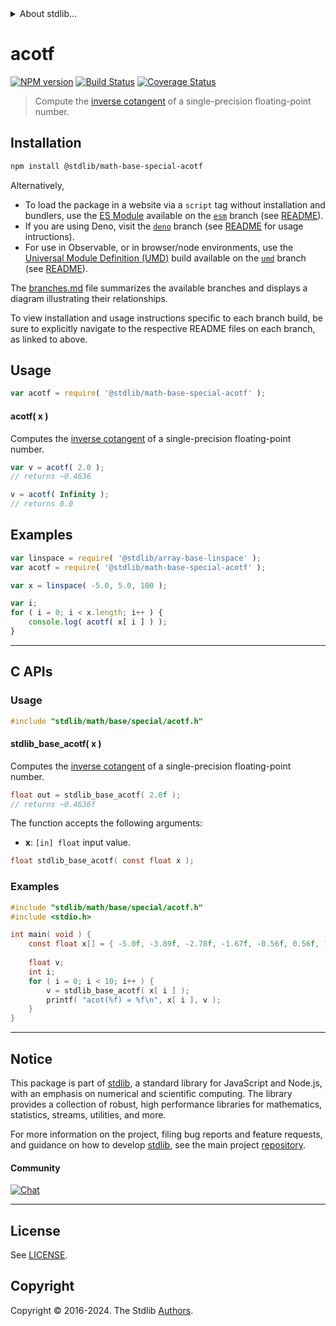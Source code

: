 <!--

@license Apache-2.0

Copyright (c) 2024 The Stdlib Authors.

Licensed under the Apache License, Version 2.0 (the "License");
you may not use this file except in compliance with the License.
You may obtain a copy of the License at

   http://www.apache.org/licenses/LICENSE-2.0

Unless required by applicable law or agreed to in writing, software
distributed under the License is distributed on an "AS IS" BASIS,
WITHOUT WARRANTIES OR CONDITIONS OF ANY KIND, either express or implied.
See the License for the specific language governing permissions and
limitations under the License.

-->


<details>
  <summary>
    About stdlib...
  </summary>
  <p>We believe in a future in which the web is a preferred environment for numerical computation. To help realize this future, we've built stdlib. stdlib is a standard library, with an emphasis on numerical and scientific computation, written in JavaScript (and C) for execution in browsers and in Node.js.</p>
  <p>The library is fully decomposable, being architected in such a way that you can swap out and mix and match APIs and functionality to cater to your exact preferences and use cases.</p>
  <p>When you use stdlib, you can be absolutely certain that you are using the most thorough, rigorous, well-written, studied, documented, tested, measured, and high-quality code out there.</p>
  <p>To join us in bringing numerical computing to the web, get started by checking us out on <a href="https://github.com/stdlib-js/stdlib">GitHub</a>, and please consider <a href="https://opencollective.com/stdlib">financially supporting stdlib</a>. We greatly appreciate your continued support!</p>
</details>

# acotf

[![NPM version][npm-image]][npm-url] [![Build Status][test-image]][test-url] [![Coverage Status][coverage-image]][coverage-url] <!-- [![dependencies][dependencies-image]][dependencies-url] -->

> Compute the [inverse cotangent][arccotangent] of a single-precision floating-point number.

<section class="installation">

## Installation

```bash
npm install @stdlib/math-base-special-acotf
```

Alternatively,

-   To load the package in a website via a `script` tag without installation and bundlers, use the [ES Module][es-module] available on the [`esm`][esm-url] branch (see [README][esm-readme]).
-   If you are using Deno, visit the [`deno`][deno-url] branch (see [README][deno-readme] for usage intructions).
-   For use in Observable, or in browser/node environments, use the [Universal Module Definition (UMD)][umd] build available on the [`umd`][umd-url] branch (see [README][umd-readme]).

The [branches.md][branches-url] file summarizes the available branches and displays a diagram illustrating their relationships.

To view installation and usage instructions specific to each branch build, be sure to explicitly navigate to the respective README files on each branch, as linked to above.

</section>

<section class="usage">

## Usage

```javascript
var acotf = require( '@stdlib/math-base-special-acotf' );
```

#### acotf( x )

Computes the [inverse cotangent][arccotangent] of a single-precision floating-point number.

```javascript
var v = acotf( 2.0 );
// returns ~0.4636

v = acotf( Infinity );
// returns 0.0
```

</section>

<!-- /.usage -->

<section class="examples">

## Examples

<!-- eslint no-undef: "error" -->

```javascript
var linspace = require( '@stdlib/array-base-linspace' );
var acotf = require( '@stdlib/math-base-special-acotf' );

var x = linspace( -5.0, 5.0, 100 );

var i;
for ( i = 0; i < x.length; i++ ) {
    console.log( acotf( x[ i ] ) );
}
```

</section>

<!-- /.examples -->

<!-- C interface documentation. -->

* * *

<section class="c">

## C APIs

<!-- Section to include introductory text. Make sure to keep an empty line after the intro `section` element and another before the `/section` close. -->

<section class="intro">

</section>

<!-- /.intro -->

<!-- C usage documentation. -->

<section class="usage">

### Usage

```c
#include "stdlib/math/base/special/acotf.h"
```

#### stdlib_base_acotf( x )

Computes the [inverse cotangent][arccotangent] of a single-precision floating-point number.

```c
float out = stdlib_base_acotf( 2.0f );
// returns ~0.4636f
```

The function accepts the following arguments:

-   **x**: `[in] float` input value.

```c
float stdlib_base_acotf( const float x );
```

</section>

<!-- /.usage -->

<!-- C API usage notes. Make sure to keep an empty line after the `section` element and another before the `/section` close. -->

<section class="notes">

</section>

<!-- /.notes -->

<!-- C API usage examples. -->

<section class="examples">

### Examples

```c
#include "stdlib/math/base/special/acotf.h"
#include <stdio.h>

int main( void ) {
    const float x[] = { -5.0f, -3.89f, -2.78f, -1.67f, -0.56f, 0.56f, 1.67f, 2.78f, 3.89f, 5.0f };
    
    float v;
    int i;
    for ( i = 0; i < 10; i++ ) {
        v = stdlib_base_acotf( x[ i ] );
        printf( "acot(%f) = %f\n", x[ i ], v );
    }
}
```

</section>

<!-- /.examples -->

</section>

<!-- /.c -->

<!-- Section for related `stdlib` packages. Do not manually edit this section, as it is automatically populated. -->

<section class="related">

</section>

<!-- /.related -->

<!-- Section for all links. Make sure to keep an empty line after the `section` element and another before the `/section` close. -->


<section class="main-repo" >

* * *

## Notice

This package is part of [stdlib][stdlib], a standard library for JavaScript and Node.js, with an emphasis on numerical and scientific computing. The library provides a collection of robust, high performance libraries for mathematics, statistics, streams, utilities, and more.

For more information on the project, filing bug reports and feature requests, and guidance on how to develop [stdlib][stdlib], see the main project [repository][stdlib].

#### Community

[![Chat][chat-image]][chat-url]

---

## License

See [LICENSE][stdlib-license].


## Copyright

Copyright &copy; 2016-2024. The Stdlib [Authors][stdlib-authors].

</section>

<!-- /.stdlib -->

<!-- Section for all links. Make sure to keep an empty line after the `section` element and another before the `/section` close. -->

<section class="links">

[npm-image]: http://img.shields.io/npm/v/@stdlib/math-base-special-acotf.svg
[npm-url]: https://npmjs.org/package/@stdlib/math-base-special-acotf

[test-image]: https://github.com/stdlib-js/math-base-special-acotf/actions/workflows/test.yml/badge.svg?branch=v0.1.0
[test-url]: https://github.com/stdlib-js/math-base-special-acotf/actions/workflows/test.yml?query=branch:v0.1.0

[coverage-image]: https://img.shields.io/codecov/c/github/stdlib-js/math-base-special-acotf/main.svg
[coverage-url]: https://codecov.io/github/stdlib-js/math-base-special-acotf?branch=main

<!--

[dependencies-image]: https://img.shields.io/david/stdlib-js/math-base-special-acotf.svg
[dependencies-url]: https://david-dm.org/stdlib-js/math-base-special-acotf/main

-->

[chat-image]: https://img.shields.io/gitter/room/stdlib-js/stdlib.svg
[chat-url]: https://app.gitter.im/#/room/#stdlib-js_stdlib:gitter.im

[stdlib]: https://github.com/stdlib-js/stdlib

[stdlib-authors]: https://github.com/stdlib-js/stdlib/graphs/contributors

[umd]: https://github.com/umdjs/umd
[es-module]: https://developer.mozilla.org/en-US/docs/Web/JavaScript/Guide/Modules

[deno-url]: https://github.com/stdlib-js/math-base-special-acotf/tree/deno
[deno-readme]: https://github.com/stdlib-js/math-base-special-acotf/blob/deno/README.md
[umd-url]: https://github.com/stdlib-js/math-base-special-acotf/tree/umd
[umd-readme]: https://github.com/stdlib-js/math-base-special-acotf/blob/umd/README.md
[esm-url]: https://github.com/stdlib-js/math-base-special-acotf/tree/esm
[esm-readme]: https://github.com/stdlib-js/math-base-special-acotf/blob/esm/README.md
[branches-url]: https://github.com/stdlib-js/math-base-special-acotf/blob/main/branches.md

[stdlib-license]: https://raw.githubusercontent.com/stdlib-js/math-base-special-acotf/main/LICENSE

[arccotangent]: https://en.wikipedia.org/wiki/Inverse_trigonometric_functions

</section>

<!-- /.links -->

